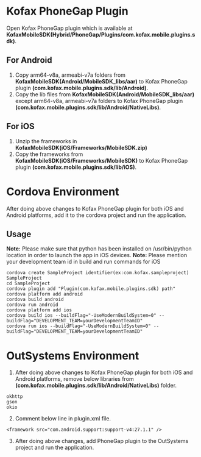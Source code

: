 # Kofax PhoneGap Plugin

Open Kofax PhoneGap plugin which is available at **KofaxMobileSDK(Hybrid/PhoneGap/Plugins/com.kofax.mobile.plugins.sdk)**.

## For Android

1. Copy arm64-v8a, armeabi-v7a folders from **KofaxMobileSDK(Android/MobileSDK_libs/aar)** to Kofax PhoneGap plugin **(com.kofax.mobile.plugins.sdk/lib/Android)**.
2. Copy the lib files from **KofaxMobileSDK(Android/MobileSDK_libs/aar)** except arm64-v8a, armeabi-v7a folders to Kofax PhoneGap plugin **(com.kofax.mobile.plugins.sdk/lib/Android/NativeLibs)**.

## For iOS

1. Unzip the frameworks in **KofaxMobileSDK(iOS/Frameworks/MobileSDK.zip)**
2. Copy the frameworks from **KofaxMobileSDK(iOS/Frameworks/MobileSDK)** to Kofax PhoneGap plugin **(com.kofax.mobile.plugins.sdk/lib/iOS)**.

# Cordova Environment

After doing above changes to Kofax PhoneGap plugin for both iOS and Android platforms, add it to the cordova project and run the application.

## Usage

**Note:** Please make sure that python has been installed on /usr/bin/python location in order to launch the app in iOS devices.
**Note:** Please mention your development team id in build and run commands for iOS

```
cordova create SampleProject identifier(ex:com.kofax.sampleproject) SampleProject
cd SampleProject
cordova plugin add "Plugin(com.kofax.mobile.plugins.sdk) path"
cordova platform add android
cordova build android
cordova run android
cordova platform add ios
cordova build ios --buildFlag="-UseModernBuildSystem=0" --buildFlag="DEVELOPMENT_TEAM=yourDevelopmentTeamID"
cordova run ios --buildFlag="-UseModernBuildSystem=0" --buildFlag="DEVELOPMENT_TEAM=yourDevelopmentTeamID"
```

# OutSystems Environment

1. After doing above changes to Kofax PhoneGap plugin for both iOS and Android platforms, remove below libraries from **(com.kofax.mobile.plugins.sdk/lib/Android/NativeLibs)** folder.

```
okhttp
gson
okio
```

2. Comment below line in plugin.xml file.

```
<framework src="com.android.support:support-v4:27.1.1" />
```

3. After doing above changes, add PhoneGap plugin to the OutSystems project and run the application.
